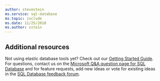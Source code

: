 ```yaml
---
author: stevestein
ms.service: sql-database
ms.topic: include
ms.date: 11/25/2018
ms.author: sstein
---
```

## Additional resources
Not using elastic database tools yet? Check out our [Getting Started Guide](../database/elastic-scale-get-started.md).  For questions, contact us on the [Microsoft Q&A question page for SQL Database](/answers/topics/azure-sql-database.html) and for feature requests, add new ideas or vote for existing ideas in the [SQL Database feedback forum](https://feedback.azure.com/d365community/forum/04fe6ee0-3b25-ec11-b6e6-000d3a4f0da0).
